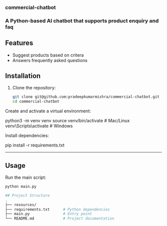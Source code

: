 ### commercial-chatbot  ###

<h3>A Python-based AI chatbot that supports product enquiry and faq<h3>

## Features
   - Suggest products based on critera
   - Answers frequently asked questions

## Installation

1. Clone the repository:
   ```bash
   git clone git@github.com:pradeepkumarmishra/commercial-chatbot.git
   cd commercial-chatbot


Create and activate a virtual environment:

python3 -m venv venv
source venv/bin/activate   # Mac/Linux
venv\Scripts\activate      # Windows


Install dependencies:

pip install -r requirements.txt


---

## **Usage**
Run the main script:
```bash
python main.py

## Project Structure
.
├── resources/            
├── requirements.txt      # Python dependencies
├── main.py               # Entry point
└── README.md             # Project documentation



